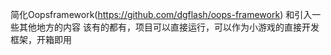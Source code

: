 简化Oopsframework(https://github.com/dgflash/oops-framework)
和引入一些其他地方的内容
该有的都有，项目可以直接运行，可以作为小游戏的直接开发框架，开箱即用
